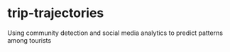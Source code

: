 # trip-trajectories
Using community detection and social media analytics to predict patterns among tourists
